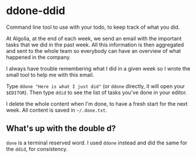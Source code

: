 # ddone-ddid

Command line tool to use with your todo, to keep track of what you
did.

At Algolia, at the end of each week, we send an email with the important tasks
that we did in the past week. All this information is then aggregated and sent
to the whole team so everybody can have an overview of what happened in the
company.

I always have trouble remembering what I did in a given week so I wrote the
small tool to help me with this email.

Type `ddone "Here is what I just did"` (or `ddone` directly, it will open
your `$EDITOR`). Then type `ddid` to see the list of tasks you've done in your
editor.

I delete the whole content when I'm done, to have a fresh start for the
next week. All content is saved in `~/.done.txt`.

## What's up with the double d?

`done` is a terminal reserved word. I used `ddone` instead and did the same for
the `ddid`, for consistency.
